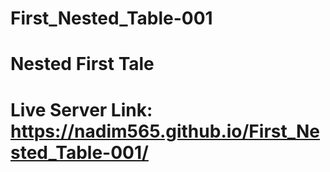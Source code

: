# First_Nested_Table-001
# Nested First Tale
# Live Server Link:  https://nadim565.github.io/First_Nested_Table-001/
